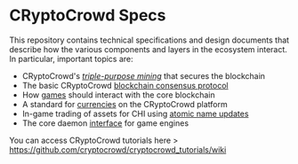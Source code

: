 # CRyptoCrowd Specs

This repository contains technical specifications and design documents that
describe how the various components and layers in the ecosystem interact.
In particular, important topics are:

* CRyptoCrowd's [*triple-purpose mining*](mining.md) that secures the blockchain
* The basic CRyptoCrowd [blockchain consensus protocol](blockchain.md)
* How [games](games.md) should interact with the core blockchain
* A standard for [currencies](currencies.md) on the CRyptoCrowd platform
* In-game trading of assets for CHI using [atomic name updates](trading.md)
* The core daemon [interface](interface.md) for game engines

You can access CRyptoCrowd tutorials here > https://github.com/cryptocrowd/cryptocrowd_tutorials/wiki
